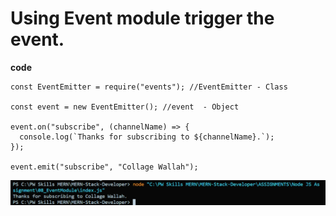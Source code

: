 # Using Event module trigger the event.

**code**

```node
const EventEmitter = require("events"); //EventEmitter - Class

const event = new EventEmitter(); //event  - Object

event.on("subscribe", (channelName) => {
  console.log(`Thanks for subscribing to ${channelName}.`);
});

event.emit("subscribe", "Collage Wallah");
```

![EventEmitter](./EventEmitter.png)
